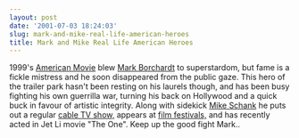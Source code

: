 ```yaml
---
layout: post
date: '2001-07-03 18:24:03'
slug: mark-and-mike-real-life-american-heroes
title: Mark and Mike Real Life American Heroes
---
```


1999's [American Movie](http://www.amazon.com/exec/obidos/ASIN/0767846869/qid%3D994180550/104-7252821-5067131) blew [Mark Borchardt](http://www.americanmovie.com/) to superstardom, but fame is a fickle mistress and he soon disappeared from the public gaze. This hero of the trailer park hasn't been resting on his laurels though, and has been busy fighting his own guerrilla war, turning his back on Hollywood and a quick buck in favour of artistic integrity. Along with sidekick [Mike Schank](http://www.americanmovie.com/bios/ms.html) he puts out a regular [cable TV show,](http://www.0tv.com/) appears at [film festivals,](http://www.filmthreat.com/Interviews.asp?File=InterviewsOne.inc&amp;Id=138) and has recently acted in Jet Li movie "The One". Keep up the good fight Mark..